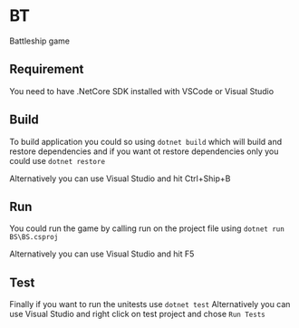 # BT
Battleship game


## Requirement 
You need to have .NetCore SDK installed with VSCode or Visual Studio 

## Build
To build application you could so using `dotnet build`  which will build and restore dependencies and if you want ot restore dependencies only you could use `dotnet restore` 

Alternatively you can use Visual Studio and hit Ctrl+Ship+B

## Run 
You could run the game by calling run on the project file using `dotnet run BS\BS.csproj`

Alternatively you can use Visual Studio and hit F5

## Test
Finally if you want to run the unitests use `dotnet test`
Alternatively you can use Visual Studio and right click on test project and chose `Run Tests`